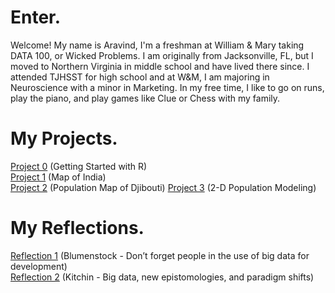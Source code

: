 # Enter.

Welcome! My name is Aravind, I'm a freshman at William & Mary taking DATA 100, or Wicked Problems. I am originally from Jacksonville, FL, but I moved to Northern Virginia in middle school and have lived there since. I attended TJHSST for high school and at W&M, I am majoring in Neuroscience with a minor in Marketing. In my free time, I like to go on runs, play the piano, and play games like Clue or Chess with my family.

# My Projects.

[Project 0](project0.md) (Getting Started with R)  
[Project 1](project1.md) (Map of India)   
[Project 2](project2.md) (Population Map of Djibouti)
[Project 3](project3.md) (2-D Population Modeling)

# My Reflections.
[Reflection 1](reflection1.md) (Blumenstock - Don’t forget people in the use of big data for development)   
[Reflection 2](reflection2.md) (Kitchin - Big data, new epistomologies, and paradigm shifts)
